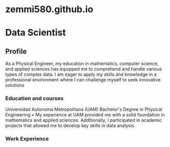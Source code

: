 # zemmi580.github.io
# Data Scientist
## Profile

As a Physical Engineer, my education in mathematics, computer science, and applied sciences has equipped me to comprehend and handle various types of complex data. I am eager to apply my skills and knowledge in a professional environment where I can challenge myself to seek innovative solutions

### Education and courses

Universidad Autonoma Metropolitana (UAM)
Bachelor's Degree in Physical Engineering
•	My experience at UAM provided me with a solid foundation in mathematics and applied sciences. Additionally, I participated in academic projects that allowed me to develop key skills in data analysis.

### Work Experience

